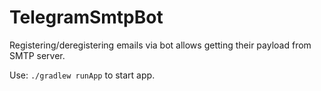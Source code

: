 # TelegramSmtpBot
Registering/deregistering emails via bot allows getting their payload from SMTP server.

Use: `./gradlew runApp` to start app.



